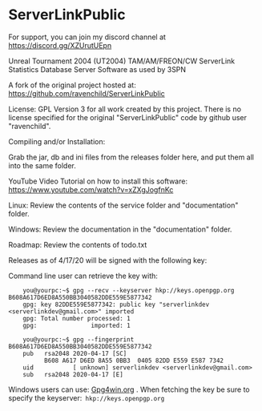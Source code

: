 # ServerLinkPublic

For support, you can join my discord channel at https://discord.gg/XZUrutUEpn

Unreal Tournament 2004 (UT2004) TAM/AM/FREON/CW ServerLink Statistics Database Server Software as used by 3SPN

A fork of the original project hosted at:
https://github.com/ravenchild/ServerLinkPublic

License: GPL Version 3 for all work created by this project. There is no
license specified for the original "ServerLinkPublic" code by github user
"ravenchild".

Compiling and/or Installation:

Grab the jar, db and ini files from the releases folder here, and put
them all into the same folder.

YouTube Video Tutorial on how to install this software:
https://www.youtube.com/watch?v=xZXgJogfnKc

Linux:
Review the contents of the service folder and "documentation" folder.

Windows:
Review the documentation in the "documentation" folder.

Roadmap:
Review the contents of todo.txt

Releases as of 4/17/20 will be signed with the following key:

Command line user can retrieve the key with:

```
    you@yourpc:~$ gpg --recv --keyserver hkp://keys.openpgp.org B608A617D6ED8A550BB3040582DDE559E5877342 
    gpg: key 82DDE559E5877342: public key "serverlinkdev <serverlinkdev@gmail.com>" imported
    gpg: Total number processed: 1
    gpg:               imported: 1

    you@yourpc:~$ gpg --fingerprint B608A617D6ED8A550BB3040582DDE559E5877342
    pub   rsa2048 2020-04-17 [SC]
          B608 A617 D6ED 8A55 0BB3  0405 82DD E559 E587 7342
    uid           [ unknown] serverlinkdev <serverlinkdev@gmail.com>
    sub   rsa2048 2020-04-17 [E]
```

Windows users can use: [Gpg4win.org](https://gpg4win.org/index.html) .  When fetching the key be sure to specify the keyserver:``` hkp://keys.openpgp.org```
